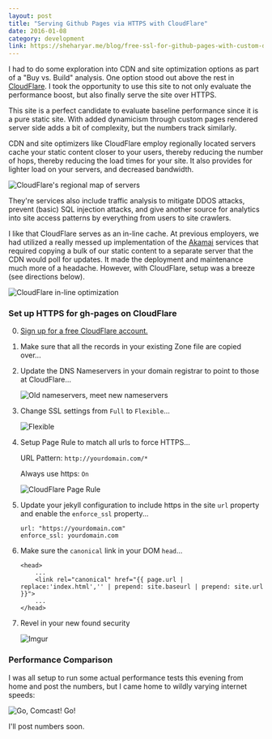 ```yaml
---
layout: post
title: "Serving Github Pages via HTTPS with CloudFlare"
date: 2016-01-08
category: development
link: https://sheharyar.me/blog/free-ssl-for-github-pages-with-custom-domains/
---
```


I had to do some exploration into CDN and site optimization options as part of a 
"Buy vs. Build" analysis.  One option stood out above the rest in [CloudFlare][cloudflare].
I took the opportunity to use this site to not only evaluate the performance boost,
but also finally serve the site over HTTPS.

This site is a perfect candidate to evaluate baseline performance since it is a pure 
static site.  With added dynamicism through custom pages rendered server side adds a 
bit of complexity, but the numbers track similarly.

CDN and site optimizers like CloudFlare employ regionally located servers cache your 
static content closer to your users, thereby reducing the number of hops, thereby 
reducing the load times for your site.  It also provides for lighter load on your 
servers, and decreased bandwidth.

![CloudFlare&apos;s regional map of servers](https://www.cloudflare.com/media/network-map.png)

They&apos;re services also include traffic analysis to mitigate DDOS attacks, 
prevent (basic) SQL injection attacks, and give another source for analytics into
site access patterns by everything from users to site crawlers.

I like that CloudFlare serves as an in-line cache.  At previous employers, we had 
utilized a really messed up implementation of the [Akamai][akamai] services that 
required copying a bulk of our static content to a separate server that the CDN
would poll for updates.  It made the deployment and maintenance much more of a 
headache.  However, with CloudFlare, setup was a breeze (see directions below).

![CloudFlare in-line optimization](https://www.cloudflare.com/overview/overview.png)

### Set up HTTPS for gh-pages on CloudFlare

0. [Sign up for a free CloudFlare account.][cloudflare-free]

0. Make sure that all the records in your existing Zone file are copied over...

0. Update the DNS Nameservers in your domain registrar to point to those at CloudFlare...

    ![Old nameservers, meet new nameservers](https://i.imgur.com/Ru2nBJ7.png)

0. Change SSL settings from `Full` to `Flexible`...

    ![Flexible](https://i.imgur.com/IFuhab2.png)

0. Setup Page Rule to match all urls to force HTTPS...

    URL Pattern: `http://yourdomain.com/*`

    Always use https: `On`

    ![CloudFlare Page Rule](https://i.imgur.com/95H0Mwt.png)

0. Update your jekyll configuration to include https in the site `url` property and 
enable the `enforce_ssl` property...

    ```
    url: "https://yourdomain.com"
    enforce_ssl: yourdomain.com
    ```

0. Make sure the `canonical` link in your DOM `head`...

    ```
    <head>
        ...
        <link rel="canonical" href="{{ page.url | replace:'index.html','' | prepend: site.baseurl | prepend: site.url }}">
        ...
    </head>
    ```

0. Revel in your new found security

    ![Imgur](https://i.imgur.com/4fsDSe2.png)

### Performance Comparison

I was all setup to run some actual performance tests this evening from home and post 
the numbers, but I came home to wildly varying internet speeds:

![Go, Comcast! Go!](http://i.imgur.com/3w8o1iK.png)

I&apos;ll post numbers soon.

[cloudflare]: https://www.cloudflare.com
[akamai]: https://www.akamai.com/
[cloudflare-free]: https://www.cloudflare.com/a/sign-up
